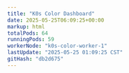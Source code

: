 ```yaml
---
title: "K0s Color Dashboard"
date: 2025-05-25T06:09:25+00:00
markup: html
totalPods: 64
runningPods: 59
workerNode: "k0s-color-worker-1"
lastUpdate: "2025-05-25 01:09:25 CST"
gitHash: "db2d675"
---
```


<!-- This content is dynamically updated by the CronJob -->
<!-- The dashboard UI is rendered by Hugo templates and CSS/JS files -->
